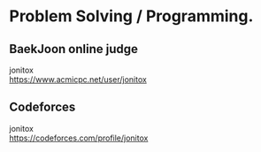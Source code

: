 # Problem Solving / Programming.    



## BaekJoon online judge    
jonitox    
https://www.acmicpc.net/user/jonitox

## Codeforces      
jonitox      
https://codeforces.com/profile/jonitox
